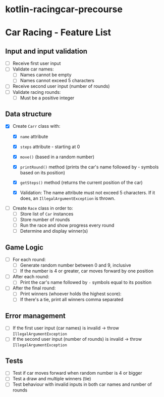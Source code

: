 # kotlin-racingcar-precourse

# Car Racing - Feature List

## Input and input validation
- [ ] Receive first user input
- [ ] Validate car names:
  - [ ] Names cannot be empty
  - [ ] Names cannot exceed 5 characters
- [ ] Receive second user input (number of rounds)
- [ ] Validate racing rounds:
  - [ ] Must be a positive integer

## Data structure
- [x] Create `Carr` class with:
  - [x] `name` attribute
  - [x] `steps` attribute - starting at 0
  - [x] `move()` (based in a random number)
  - [x] `printRound()` method (prints the car's name followed by - symbols based on its position)
  - [x] `getSteps()` method (returns the current position of the car)
  - [x] Validation: The name attribute must not exceed 5 characters. If it does, an `IllegalArgumentException` is thrown.


- [ ] Create `Race` class in order to:
  - [ ] Store list of `Car` instances
  - [ ] Store number of rounds
  - [ ] Run the race and show progress every round
  - [ ] Determine and display winner(s)

## Game Logic
- [ ] For each round:
  - [ ] Generate random number between 0 and 9, inclusive
  - [ ] If the number is 4 or greater, car moves forward by one position
- [ ] After each round:
  - [ ] Print the car's name followed by `-` symbols equal to its position
- [ ] After the final round:
  - [ ] Print winners (whoever holds the highest score):
  - [ ] If there's a tie, print all winners comma separated

## Error management
- [ ] If the first user input (car names) is invalid → throw `IllegalArgumentException`
- [ ] If the second user input (number of rounds) is invalid → throw  `IllegalArgumentException`

## Tests
- [ ] Test if car moves forward when random number is 4 or bigger
- [ ] Test a draw and multiple winners (tie)
- [ ] Test behaviour with invalid inputs in both car names and rumber of rounds